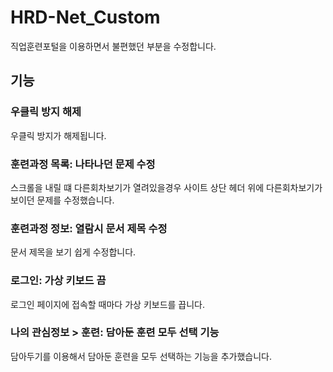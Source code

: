 # HRD-Net_Custom
직업훈련포털을 이용하면서 불편했던 부분을 수정합니다.

## 기능

### 우클릭 방지 해제
우클릭 방지가 해제됩니다.

### 훈련과정 목록: 나타나던 문제 수정
스크롤을 내릴 떄 다른회차보기가 열려있을경우 사이트 상단 헤더 위에 다른회차보기가 보이던 문제를 수정했습니다.

### 훈련과정 정보: 열람시 문서 제목 수정
문서 제목을 보기 쉽게 수정합니다.

### 로그인: 가상 키보드 끔
로그인 페이지에 접속할 때마다 가상 키보드를 끕니다.

### 나의 관심정보 > 훈련: 담아둔 훈련 모두 선택 기능
담아두기를 이용해서 담아둔 훈련을 모두 선택하는 기능을 추가했습니다.
